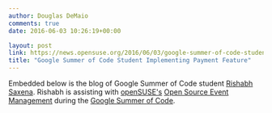 ```yaml
---
author: Douglas DeMaio
comments: true
date: 2016-06-03 10:26:19+00:00

layout: post
link: https://news.opensuse.org/2016/06/03/google-summer-of-code-student-implementing-payment-feature/
title: "Google Summer of Code Student Implementing Payment Feature"
---
```

Embedded below is the blog of Google Summer of Code student [ Rishabh Saxena](https://gsocwithopensuse.wordpress.com/about/). Rishabh is assisting with [openSUSE's](https://www.opensuse.org/) [Open Source Event Management](http://osem.io/) during the [Google Summer of Code](https://summerofcode.withgoogle.com/).

		
